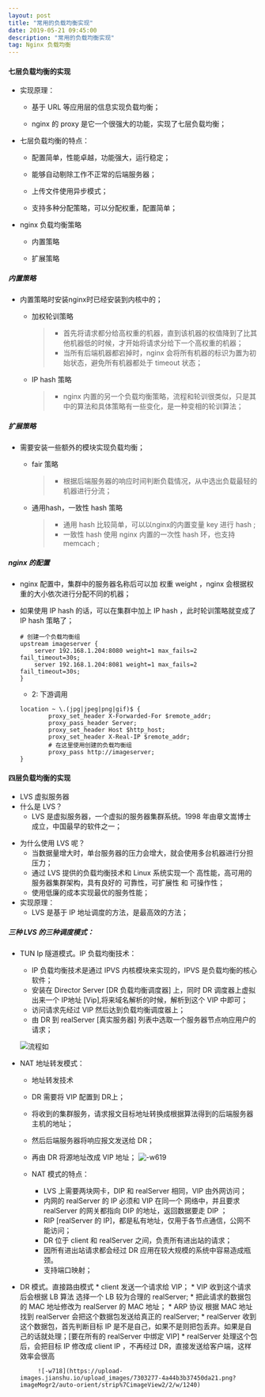 ```yaml
---
layout: post
title: "常用的负载均衡实现"
date: 2019-05-21 09:45:00 
description: "常用的负载均衡实现"
tag: Nginx 负载均衡
--- 
```


####  七层负载均衡的实现
* 实现原理：
    - 基于 URL 等应用层的信息实现负载均衡；
     
    - nginx 的 proxy 是它一个很强大的功能，实现了七层负载均衡；
    
- 七层负载均衡的特点：
    - 配置简单，性能卓越，功能强大，运行稳定；
    
    - 能够自动剔除工作不正常的后端服务器；
    
    - 上传文件使用异步模式；
    
    - 支持多种分配策略，可以分配权重，配置简单；
- nginx 负载均衡策略
    - 内置策略
    
    - 扩展策略 

##### 内置策略
* 内置策略时安装nginx时已经安装到内核中的；
    - 加权轮训策略
    
        > - 首先将请求都分给高权重的机器，直到该机器的权值降到了比其他机器低的时候，才开始将请求分给下一个高权重的机器；
        > - 当所有后端机器都宕掉时，nginx 会将所有机器的标识为置为初始状态，避免所有机器都处于 timeout 状态；
    
    - IP hash 策略

        > - nginx 内置的另一个负载均衡策略，流程和轮训很类似，只是其中的算法和具体策略有一些变化，是一种变相的轮训算法；
        
##### 扩展策略
* 需要安装一些额外的模块实现负载均衡；
    - fair 策略

        >- 根据后端服务器的响应时间判断负载情况，从中选出负载最轻的机器进行分流；
    - 通用hash，一致性 hash 策略
        >- 通用 hash 比较简单，可以以nginx的内置变量 key 进行 hash ;
        >- 一致性 hash 使用 nginx 内置的一次性 hash 环，也支持 memcach ;
        
##### nginx 的配置    
* nginx 配置中，集群中的服务器名称后可以加 权重 weight ，nginx 会根据权重的大小依次进行分配不同的机器；

* 如果使用 IP hash 的话，可以在集群中加上 IP hash ，此时轮训策略就变成了 IP hash 策略了；

    ```nginx
    # 创建一个负载均衡组
    upstream imageserver {
        server 192.168.1.204:8080 weight=1 max_fails=2 fail_timeout=30s;
        server 192.168.1.204:8081 weight=1 max_fails=2 fail_timeout=30s;
    }
    ```
    * 2: 下游调用
    
    ```nginx
    location ~ \.(jpg|jpeg|png|gif)$ {
            proxy_set_header X-Forwarded-For $remote_addr;
            proxy_pass_header Server;
            proxy_set_header Host $http_host;
            proxy_set_header X-Real-IP $remote_addr;
            # 在这里使用创建的负载均衡组
            proxy_pass http://imageserver;
    }
    ```
    
#### 四层负载均衡的实现
* LVS 虚拟服务器
* 什么是 LVS？
    - LVS 是虚拟服务器，一个虚拟的服务器集群系统。1998 年由章文嵩博士成立，中国最早的软件之一；
- 为什么使用 LVS 呢？
    - 当数据量增大时，单台服务器的压力会增大，就会使用多台机器进行分担压力；
    -  通过 LVS 提供的负载均衡技术和 Linux 系统实现一个 高性能，高可用的服务器集群架构，具有良好的 可靠性，可扩展性 和 可操作性；
    -  使用低廉的成本实现最优的服务性能；
-  实现原理：
    - LVS 是基于 IP 地址调度的方法，是最高效的方法；
    
##### 三种 LVS 的三种调度模式：


* TUN Ip 隧道模式。IP 负载均衡技术：
    * IP 负载均衡技术是通过 IPVS 内核模块来实现的，IPVS 是负载均衡的核心软件；
    * 安装在 Director Server [DR 负载均衡调度器] 上，同时  DR 调度器上虚拟出来一个 IP地址 [Vip],将来域名解析的时候，解析到这个 VIP 中即可；
    * 访问请求先经过 VIP 然后达到负载均衡调度器上；
    * 由 DR 到 realServer [真实服务器] 列表中选取一个服务器节点响应用户的请求；

    ![流程如](https://upload-images.jianshu.io/upload_images/7303277-2121ead3a0ab29b2.png?imageMogr2/auto-orient/strip%7CimageView2/2/w/1240)  
* NAT 地址转发模式：
    * 地址转发技术
    * DR 需要将 VIP 配置到 DR上；
    * 将收到的集群服务，请求报文目标地址转换成根据算法得到的后端服务器主机的地址；
    * 然后后端服务器将响应报文发送给 DR；
    * 再由 DR 将源地址改成 VIP 地址；
    ![-w619](https://upload-images.jianshu.io/upload_images/7303277-3039abf8d598be14.png?imageMogr2/auto-orient/strip%7CimageView2/2/w/1240)
    
    * NAT 模式的特点：
        * LVS 上需要两块网卡，DIP 和 realServer 相同，VIP 由外网访问；
        * 内网的 realServer 的 IP 必须和 VIP 在同一个 网络中，并且要求 realServer 的网关都指向 DIP 的地址，返回数据要走 DIP ；
        * RIP [realServer 的 IP]，都是私有地址，仅用于各节点通信，公网不能访问；
        * DR 位于 client 和 realServer 之间，负责所有进出站的请求；
        * 因所有进出站请求都会经过 DR  应用在较大规模的系统中容易造成瓶颈。
        * 支持端口映射；
        
 * DR 模式。直接路由模式
        * client 发送一个请求给 VIP；
        * VIP 收到这个请求后会根据 LB 算法 选择一个 LB 较为合理的 realServer;
        * 把此请求的数据包的 MAC 地址修改为 realServer 的 MAC 地址；
        * ARP 协议 根据 MAC 地址 找到 realServer 会把这个数据包发送给真正的 realServer;
        * realServer 收到这个数据包，首先判断目标 IP 是不是自己，如果不是则把包丢弃。如果是自己的话就处理；[要在所有的 realServer 中绑定 VIP]
        * realServer 处理这个包后，会把目标 IP 修改成 client IP ，不再经过 DR，直接发送给客户端，这样效率会很高

            ![-w718](https://upload-images.jianshu.io/upload_images/7303277-4a44b3b37450da21.png?imageMogr2/auto-orient/strip%7CimageView2/2/w/1240)
 

